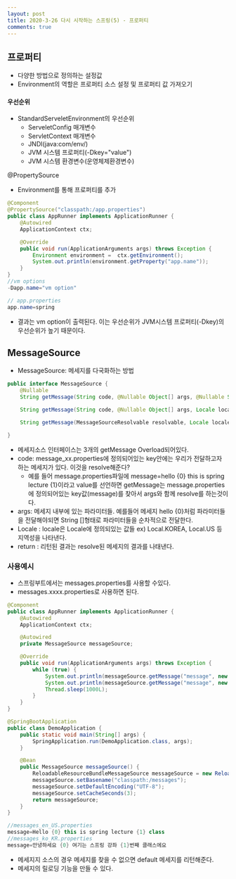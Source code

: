 ```yaml
---
layout: post
title: 2020-3-26 다시 시작하는 스프링(5) - 프로퍼티
comments: true
---
```


## 프로퍼티

- 다양한 방법으로 정의하는 설정값
- Environment의 역할은 프로퍼티 소스 설정 및 프로퍼티 값 가져오기



#### 우선순위

- StandardServeletEnvironment의 우선순위
  - ServeletConfig 매개변수
  - ServletContext 매개변수
  - JNDI(java:com/env/)
  - JVM 시스템 프로퍼티(-Dkey="value")
  - JVM 시스템 환경변수(운영체제환경변수)

@PropertySource

- Environment를 통해 프로퍼티를 추가

```java
@Component
@PropertySource("classpath:/app.properties")
public class AppRunner implements ApplicationRunner {
    @Autowired
    ApplicationContext ctx;

    @Override
    public void run(ApplicationArguments args) throws Exception {
        Environment environment =  ctx.getEnvironment();
        System.out.println(environment.getProperty("app.name"));
    }
}
//vm options
-Dapp.name="vm option"

// app.properties
app.name=spring
```

- 결과는 vm option이 출력된다. 이는 우선순위가 JVM시스템 프로퍼티(-Dkey)의 우선순위가 높기 때문이다.



## MessageSource

- MessageSource: 메세지를 다국화하는 방법

```java
public interface MessageSource {
	@Nullable
	String getMessage(String code, @Nullable Object[] args, @Nullable String defaultMessage, Locale locale);

	String getMessage(String code, @Nullable Object[] args, Locale locale) throws NoSuchMessageException;

	String getMessage(MessageSourceResolvable resolvable, Locale locale) throws NoSuchMessageException;

}
```

- 메세지소스 인터페이스는 3개의 getMessage Overload되어있다.
- code: message_xx.properties에 정의되어있는 key안에는 우리가 전달하고자 하는 메세지가 있다. 이것을 resolve해준다?
  - 예를 들어 message.properties파일에 message=hello {0} this is spring lecture {1}이라고 value를 선언하면 getMessage는 message.properties에 정의되어있는 key값(message)를 찾아서 args와 함께 resolve를 하는것이다.
- args: 메세지 내부에 있는 파라미터들. 예를들어 메세지 hello {0}처럼 파라미터들을 전달해야되면 String []형태로 파라미터들을 순차적으로 전달한다.
- Locale : locale은 Locale에 정의되있는 값들 ex) Local.KOREA, Local.US 등 지역성을 나타낸다.
- return : 리턴된 결과는 resolve된 메세지의 결과를 나태낸다.

### 사용예시

- 스프링부트에서는 messages.properties를 사용할 수있다.
- messages.xxxx.properties로 사용하면 된다.

```java
@Component
public class AppRunner implements ApplicationRunner {
    @Autowired
    ApplicationContext ctx;

    @Autowired
    private MessageSource messageSource;

    @Override
    public void run(ApplicationArguments args) throws Exception {
        while (true) {
            System.out.println(messageSource.getMessage("message", new String[]{"jimmy", "1"}, Locale.US));
            System.out.println(messageSource.getMessage("message", new String[]{"재연", "1"}, Locale.KOREA));
            Thread.sleep(1000L);
        }
    }
}

@SpringBootApplication
public class DemoApplication {
	public static void main(String[] args) {
		SpringApplication.run(DemoApplication.class, args);
	}

	@Bean
	public MessageSource messageSource() {
		ReloadableResourceBundleMessageSource messageSource = new ReloadableResourceBundleMessageSource();
		messageSource.setBasename("classpath:/messages");
		messageSource.setDefaultEncoding("UTF-8");
		messageSource.setCacheSeconds(3);
		return messageSource;
	}
}

//messages_en_US.properties
message=Hello {0} this is spring lecture {1} class
//messages_ko_KR.properties
message=안녕하세요 {0} 여기는 스프링 강좌 {1}번째 클래스에요
```

- 메세지지 소스의 경우 메세지를 찾을 수 없으면 default 메세지를 리턴해준다.
- 메세지의 릴로딩 기능을 만들 수 있다.
